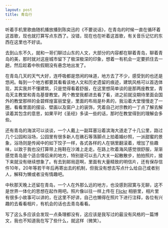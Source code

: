 ```yaml
---
layout: post
title: 青岛行
---
```


听着手机里歌曲随机播放播到陈奕迅的《不要说话》，在青岛的时候一直在循环着这首歌，现也就打算写点东西了。没错，现在也在听着这首歌，有关音乐记忆的东西在这里也不好谈。

去到山东不久，就和一哥们聊过山东的人文，大部分的内容都在聊着青岛，聊着青岛的美，那时就对这座城市留下了极深极深的印象，想着一有机会一定要抓住去一趟，然后趁着中秋假期没有悬念地出发了。

在青岛几天的天气大好，连呼吸都是悠闲的味道，地方去了不少，感受到的也还是悠闲。每到一个地方都要其看看该地人文和历史遗留的痕迹，建筑风格可以首选体现，其实我并不懂建筑，只是觉得看着舒服，在这里想简单谈的是那两座教堂，青岛天主教堂和青岛基督教堂。两个教堂我都进去看了看，进之前就没期待里面会国外的教堂那样的金碧辉煌富丽堂皇，里面的布局是朴素的，我沿着大堂慢慢走了一圈，看看里面的摆设、壁画以及窗户上的装饰，凭着自己对宗教的一丁点了解去解读着其包含的意思，如果平时《圣经》多读一些的话，那时在教堂得到的理解会多些。

还有青岛的海滨可以谈谈，一个人戴上一副耳塞沿着滨海大道走了十几公里，路过几个公园和浴场，公园里有很多新人在礁石等落脚点上拍着婚纱照，一派甜蜜的景象，浴场则是传闻中的如下饺子一样，各式各样的人在锅里翻滚着，增加了些趣味，以致于我也没打算带上拖鞋在沙滩上走走。在路上吹着海风感觉很舒服，渐渐感觉青岛是个适合情侣来的地方，特别是可以去八大关一起散散步，拍拍照片，接下来就没有继续想象了。有去到邮局逛啊，里面有大量精致的明信片，还有保存信件10年，20年等若干年后再寄出去的机制，但我没有想去写点什么给自己或者别人，解释为懒或者没有情趣吧。

中秋那天晚上还留在青岛，一个人在外那么远的地方，也没感到寂寞与无聊，这不是世界一体化的思想在起作用吧。照片像以往一样上传在 <a href="http://www.flickr.com/lattespirit/sets" target="_blank">Flickr</a> 相册里，相片里有很多小故事可以讲的，在这里不好讲，自己也懒得在照片下进行注释，各位有兴趣的去看看相片，有机会的话也去青岛看看。

写了这么多应该会发现一点条理都没有，这应该是我写过的最没有风格的一篇博文，我也不知道我在写了些什么，就这样（微笑）。